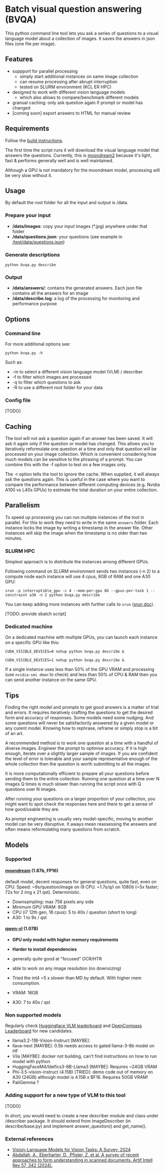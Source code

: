 # Batch visual question answering (BVQA)

This python command line tool lets you ask a series of questions 
to a visual language model about a collection of images.
It saves the answers in json files (one file per image).

## Features

* suppport for parallel processing
  * simply start additional instances on same image collection
  * can resume processing after abrupt interruption
  * tested on SLURM environment (KCL ER HPC)
* designed to work with different vision language models
  * which also allows to compare/benchmark different models
* granual caching: only ask question again if prompt or model has changed
* [coming soon] export answers to HTML for manual review

## Requirements

Follow the [build instructions](build/README.md).

The first time the script runs it will download the visual language model that answers the questions.
Currently, this is [moondream2](https://github.com/vikhyat/moondream) because it's light, fast & performs generally well and is well maintained.

Although a GPU is not mandatory for the moondream model, processing will be very slow without it.

## Usage

By default the root folder for all the input and output is /data.

### Prepare your input

* **/data/images**: copy your input images (*.jpg) anywhere under that folder
* **/data/questions.json**: your questions (see example in [/test/data/questions.json](/test/data/questions.json))

### Generate descriptions

`python bvqa.py describe`

### Output

* **/data/answers/**: contains the generated answers. Each json file contains all the answers for an image
* **/data/describe.log**: a log of the processing for monitoring and performance purpose

## Options

### Command line

For more additional options see:

`python bvqa.py -h`

Such as:

* -m to select a different vision language model (VLM) / describer
* -f to filter which images are processed
* -q to filter which questions to ask
* -R to use a different root folder for your data

### Config file

[TODO]

## Caching

The tool will not ask a question again if an answer has been saved.
It will ask it again only if the question or model has changed. 
This allows you to iteratively reformulate one question at a time 
and only that question will be processed on your image collection. 
Which is convenient considering how much models can be sensitive to the phrasing of a prompt. 
You can combine this with the -f option to test on a few images only.

The -r option tells the tool to ignore the cache. 
When supplied, it will always ask the questions again. 
This is useful in the case where you want to compare the performance between different computing devices (e.g. Nvidia A100 vs L40s GPUs) to estimate the total duration on your entire collection.

## Parallelism

To speed up processing you can run multiple instances of the tool in parallel. 
For this to work they need to write in the same `answers` folder. 
Each instance locks the image by writing a timestamp in the answer file. 
Other instances will skip the image when the timestamp is no older than two minutes.

### SLURM HPC

Simplest approach is to distribute the instances among different GPUs.

Following command on SLURM environment sends two instances (-n 2) to a compute node each instance will use 4 cpus, 8GB of RAM and one A30 GPU:

`srun -p interruptible_gpu -c 4 --mem-per-gpu 8G --gpus-per-task 1 --constraint a30 -n 2 python bvqa.py describe`

You can keep adding more instances with further calls to `srun` ([srun doc](https://slurm.schedmd.com/srun.html)).

[TODO: provide sbatch script]

### Dedicated machine

On a dedicated machine with multiple GPUs, you can launch each instance on a specific GPU like this:

`CUDA_VISIBLE_DEVICES=0 nohup python bvqa.py describe &`

`CUDA_VISIBLE_DEVICES=1 nohup python bvqa.py describe &`

If a single instance uses less than 50% of the GPU VRAM and processing (use `nvidia-smi dmon` to check) 
and less than 50% of CPU & RAM then you can send another instance on the same GPU.

## Tips

Finding the right model and prompts to get good answers is a matter of trial and errors. 
It requires iteratively crafting the questions to get the desired form and accuracy of responses. 
Some models need some nudging. 
And some questions will never be satisfactorily answered by a given model or any curent model. 
Knowing how to rephrase, reframe or simply stop is a bit of an art.

A recommended method is to work one question at a time with a handful of diverse images. 
Engineer the prompt to optimise accuracy. If it is high enough, iterate over a slightly larger sample of images. 
If you are confident the level of error is tolerable and your sample representative enough of the whole collection 
then the question is worth submitting to all the images.

It is more computationally efficient to prepare all your questions before sending them to the entire collection. 
Running one question at a time over N images Q times is much slower than running the script once with Q questions over N images.

After running your questions on a larger proportion of your collection, you might want to spot check the responses here and there to get a sense of how good/usable they are.

As prompt engineering is usually very model-specific, moving to another model can be very disruptive. 
It aways mean reassessing the answers and often means reformulating many questions from scratch.

## Models

### Supported

#### [moondream](https://huggingface.co/vikhyatk/moondream2) (1.87b, FP16)

default model, decent responses for general questions, quite fast, even on CPU. Speed: ~9s/question/image on i9 CPU. ~1.7s/q/i on 1080ti (~5x faster; 72s for 2 img x 21 qst). Deterministic.

* Downsampling: max 756 pixels any side
* Minimum GPU VRAM: 8GB
* CPU (i7 12th gen, 16 cpus): 5 to 40s / question (short to long)
* A30: 1 to 9s / qst

#### [qwen-vl](https://huggingface.co/Qwen/Qwen2-VL-2B-Instruct-GPTQ-Int4) (1.07B)

* **GPU only model with higher memory requirements**
* **Harder to install dependencies**
* generally quite good at "focused" OCR/HTR 
* able to work on any image resolution (no downsizing)
* Tried the int4 ~5 x slower than MD by default. With higher mem consumption.

* VRAM: 16GB
* A30: 7 to 40s / qst

### Non supported models

Regularly check [Huggingface VLM leaderboard](https://huggingface.co/spaces/opencompass/open_vlm_leaderboard) and [OpenCompass Leaderboard](https://mmbench.opencompass.org.cn/leaderboard) for new candidates.

* llama3.2-11B-Vision-Instruct [MAYBE]: 
* llava-next [MAYBE]: 0.5b needs access to gated llama-3-8b model on HF
* Vila [MAYBE]: docker not building, can't find instructions on how to run model with python
* HuggingFaceM4/Idefics3-8B-Llama3 [MAYBE]: Requires ~24GB VRAM
* Phi-3.5-vision-instruct (4.15B) [TRIED]: demo code out of memory on A30 (24GB) although model is 4.15B x BF16. Requires 50GB VRAM!
* PaliGemma ?

### Adding support for a new type of VLM to this tool

[TODO]

In short, you would need to create a new describer module and class under /describer package. 
It should extend from ImageDescriber (in describe/base.py) and implement answer_question() and get_name().

### External references

* [Vision-Language Models for Vision Tasks: A Survey, 2024](https://arxiv.org/abs/2304.00685)
* [Abdallah, A., Eberharter, D., Pfister, Z. et al. A survey of recent approaches to form understanding in scanned documents. Artif Intell Rev 57, 342 (2024). ](https://link.springer.com/article/10.1007/s10462-024-11000-0#Sec12)

